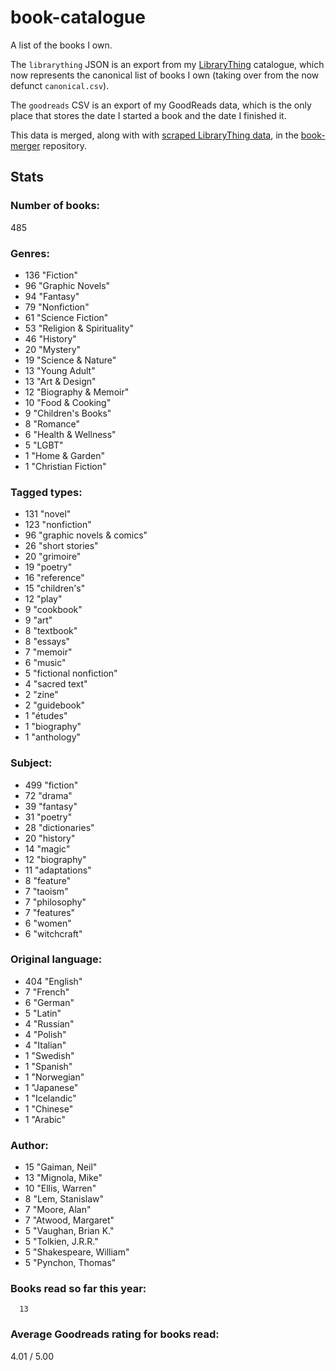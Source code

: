 book-catalogue
==============

A list of the books I own.

The `librarything` JSON is an export from my [LibraryThing](https://www.librarything.com/catalog/tripofmice) catalogue, which now represents the canonical list of books I own (taking over from the now defunct `canonical.csv`).

The `goodreads` CSV is an export of my GoodReads data, which is the only place that stores the date I started a book and the date I finished it.

This data is merged, along with with [scraped LibraryThing data](https://github.com/mouse-reeve/book-scraper), in the [book-merger](https://github.com/mouse-reeve/book-merger) repository.

## Stats
### Number of books:
485

### Genres:
- 136 "Fiction"
- 96 "Graphic Novels"
- 94 "Fantasy"
- 79 "Nonfiction"
- 61 "Science Fiction"
- 53 "Religion & Spirituality"
- 46 "History"
- 20 "Mystery"
- 19 "Science & Nature"
- 13 "Young Adult"
- 13 "Art & Design"
- 12 "Biography & Memoir"
- 10 "Food & Cooking"
- 9 "Children's Books"
- 8 "Romance"
- 6 "Health & Wellness"
- 5 "LGBT"
- 1 "Home & Garden"
- 1 "Christian Fiction"

### Tagged types:
- 131 "novel"
- 123 "nonfiction"
- 96 "graphic novels & comics"
- 26 "short stories"
- 20 "grimoire"
- 19 "poetry"
- 16 "reference"
- 15 "children's"
- 12 "play"
- 9 "cookbook"
- 9 "art"
- 8 "textbook"
- 8 "essays"
- 7 "memoir"
- 6 "music"
- 5 "fictional nonfiction"
- 4 "sacred text"
- 2 "zine"
- 2 "guidebook"
- 1 "études"
- 1 "biography"
- 1 "anthology"

### Subject:
- 499     "fiction"
- 72     "drama"
- 39     "fantasy"
- 31     "poetry"
- 28     "dictionaries"
- 20     "history"
- 14     "magic"
- 12     "biography"
- 11     "adaptations"
- 8     "feature"
- 7     "taoism"
- 7     "philosophy"
- 7     "features"
- 6     "women"
- 6     "witchcraft"

### Original language:
- 404 "English"
- 7 "French"
- 6 "German"
- 5 "Latin"
- 4 "Russian"
- 4 "Polish"
- 4 "Italian"
- 1 "Swedish"
- 1 "Spanish"
- 1 "Norwegian"
- 1 "Japanese"
- 1 "Icelandic"
- 1 "Chinese"
- 1 "Arabic"

### Author:
- 15 "Gaiman, Neil"
- 13 "Mignola, Mike"
- 10 "Ellis, Warren"
- 8 "Lem, Stanislaw"
- 7 "Moore, Alan"
- 7 "Atwood, Margaret"
- 5 "Vaughan, Brian K."
- 5 "Tolkien, J.R.R."
- 5 "Shakespeare, William"
- 5 "Pynchon, Thomas"

### Books read so far this year:
      13


### Average Goodreads rating for books read:
4.01 / 5.00



